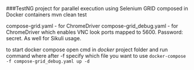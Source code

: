 ###TestNG project for parallel execution using Selenium GRID composed in Docker containers
mvn clean test

compose-grid.yaml - for ChromeDriver
compose-grid_debug.yaml - for ChromeDriver which enables VNC look ports mapped to 5600. Password: secret. As well for Sikuli usage.

to start docker compose open cmd in *docker* project folder and run command where after -f specify which file you want to use
```docker-compose -f compose-grid_debug.yaml up -d```

